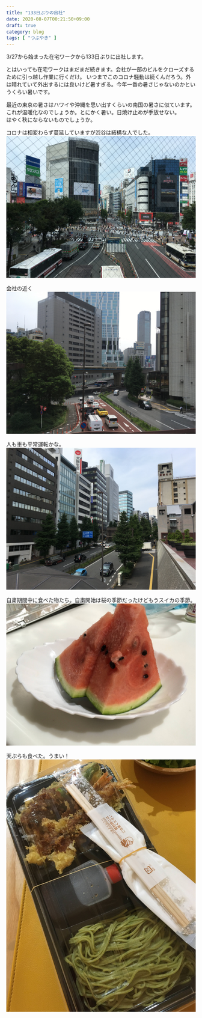 ```yaml
---
title: "133日ぶりの出社"
date: 2020-08-07T00:21:50+09:00
draft: true
category: blog
tags: [ "つぶやき" ]
---
```

3/27から始まった在宅ワークから133日ぶりに出社します。  
<!--more-->

とはいっても在宅ワークはまだまだ続きます。会社が一部のビルをクローズするために引っ越し作業に行くだけ。
いつまでこのコロナ騒動は続くんだろう。外は晴れていて外出するには良いけど暑すぎる。今年一番の暑さじゃないのかというくらい暑いです。  

最近の東京の暑さはハワイや沖縄を思い出すくらいの南国の暑さに似ています。これが温暖化なのでしょうか。とにかく暑い。日焼け止めが手放せない。  
はやく秋にならないものでしょうか。  

コロナは相変わらず蔓延していますが渋谷は結構な人でした。
![](img/1.jpg)  

会社の近く
![](img/2.jpg)  

人も車も平常運転かな。
![](img/3.jpg)  

自粛期間中に食べた物たち。自粛開始は桜の季節だったけどもうスイカの季節。
![](img/4.jpg)  

天ぷらも食べた。うまい！
![](img/5.jpg)  